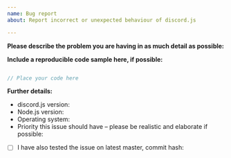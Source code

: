 ```yaml
---
name: Bug report
about: Report incorrect or unexpected behaviour of discord.js

---
```


<!--
If you need help with discord.js installation or usage, please go to the discord.js Discord server instead:
  https://discord.gg/bRCvFy9
This issue tracker is only for bug reports and enhancement suggestions.
You won't receive any basic help here.
-->

**Please describe the problem you are having in as much detail as possible:**


**Include a reproducible code sample here, if possible:**
```js

// Place your code here

```

**Further details:**
- discord.js version:
- Node.js version:
- Operating system:
- Priority this issue should have – please be realistic and elaborate if possible:

<!--
If this applies to you, please check the respective checkbox: [ ] becomes [x].
You don't have to modify the text to suit your particular situation – if you want to
elaborate, please do so in the description.
While it's not a requirement to test your issue on the master branch, it would make fixing
the problem a lot easier for us, so please do so if possible.
-->

- [ ] I have also tested the issue on latest master, commit hash:
